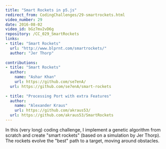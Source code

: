 ```yaml
---
title: "Smart Rockets in p5.js"
redirect_from: CodingChallenges/29-smartrockets.html
video_number: 29
date: 2016-08-02
video_id: bGz7mv2vD6g
repository: /CC_029_SmartRockets
links:
- title: "Smart Rockets"  
  url: "http://www.blprnt.com/smartrockets/"
  author: "Jer Thorp"
  
contributions:  
- title: "Smart Rockets"
  author: 
    name: "Ashar Khan"
    url: https://github.com/se7enA/
  url: https://github.com/se7enA/smart-rockets
  
- title: "Processing Port with extra Features"
  author: 
    name: "Alexander Kraus"
    url: https://github.com/akraus53/
  url: https://github.com/akraus53/SmartRockets
---
```


In this (very long) coding challenge, I implement a genetic algorithm from scratch and create "smart rockets" (based on a simulation by Jer Thorp).  The rockets evolve the "best" path to a target, moving around obstacles.

